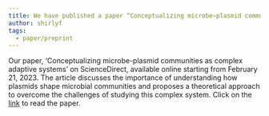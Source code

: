 ```yaml
---
title: We have published a paper “Conceptualizing microbe–plasmid communities as complex adaptive systems” on ScienceDirect
author: shirlyf
tags:
  - paper/preprint
---
```


Our paper, ‘Conceptualizing microbe-plasmid communities as complex adaptive systems’ on ScienceDirect, available online starting from February 21, 2023. The article discusses the importance of understanding how plasmids shape microbial communities and proposes a theoretical approach to overcome the challenges of studying this complex system. Click on the [link](https://www.sciencedirect.com/science/article/abs/pii/S0966842X23000252?via%3Dihub#f0005) to read the paper.


